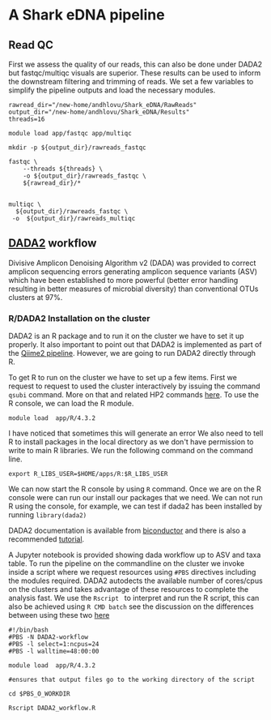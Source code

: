 # A Shark eDNA pipeline

## Read QC

First we assess the quality of our reads, this can also be done under DADA2 but fastqc/multiqc visuals are superior. These results can be used to inform the downstream filtering and trimming of reads. We set a few variables to simplify the pipeline outputs and load the necessary modules.

```
rawread_dir="/new-home/andhlovu/Shark_eDNA/RawReads"
output_dir="/new-home/andhlovu/Shark_eDNA/Results"
threads=16

module load app/fastqc app/multiqc

mkdir -p ${output_dir}/rawreads_fastqc

fastqc \
    --threads ${threads} \
    -o ${output_dir}/rawreads_fastqc \
    ${rawread_dir}/*


multiqc \
  ${output_dir}/rawreads_fastqc \
 -o  ${output_dir}/rawreads_multiqc

```

## [DADA2](https://bioconductor.org/packages/release/bioc/html/dada2.html) workflow


Divisive Amplicon Denoising Algorithm v2 (DADA) was provided to correct amplicon sequencing errors generating amplicon sequence variants (ASV) which have been established to more powerful (better error handling resulting in better measures of microbial diversity) than conventional OTUs clusters at 97\%.

### R/DADA2 Installation on the cluster

DADA2 is an R package and to run it on the cluster we have to set it up properly. It also important to point out that DADA2 is implemented as part of the [Qiime2 pipeline](https://docs.qiime2.org/2024.5/plugins/available/dada2/denoise-paired/). However, we are going to run DADA2 directly through R.

To get R to run on the cluster we have to set up a few items. First we request to request to used the cluster interactively by issuing the command ```qsubi``` command. More on that and related HP2 commands [here](https://www0.sun.ac.za/hpc/index.php?title=HOWTO_submit_jobs). To use the R console, we can load the R module.

```
module load  app/R/4.3.2

```

I have noticed that sometimes this will generate an error 
We also need to tell R to install packages in the local directory as we don't have permission to write to main R libraries. We run the following command on the command line.

```
export R_LIBS_USER=$HOME/apps/R:$R_LIBS_USER

```

We can now start the R console by using ``` R ``` command. Once we are on the R console were can run our install our packages that we need. We can not run R using the console, for example, we can test if dada2 has been installed by running ``` library(dada2) ```

DADA2 documentation is available from [biconductor](https://bioconductor.org/packages/release/bioc/vignettes/dada2/inst/doc/dada2-intro.html)  and there is also a recommended [tutorial](https://benjjneb.github.io/dada2/tutorial.html).

A Jupyter notebook  is provided showing dada workflow up to ASV and taxa table. To run the pipeline on the commandline on the cluster we invoke inside a script where we request resources using ```#PBS``` directives including the modules required. DADA2 autodects the available number of cores/cpus on the clusters and takes advantage of these resources to complete the analysis fast. We use the ```Rscript ``` to interpret and run the R script, this can also be achieved using ```R CMD batch``` see the discussion on the differences between using these two [here](https://stackoverflow.com/questions/21969145/why-or-when-is-rscript-or-littler-better-than-r-cmd-batch)

```
#!/bin/bash
#PBS -N DADA2-workflow
#PBS -l select=1:ncpus=24
#PBS -l walltime=48:00:00

module load  app/R/4.3.2

#ensures that output files go to the working directory of the script

cd $PBS_O_WORKDIR

Rscript DADA2_workflow.R
```









